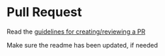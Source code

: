 # Pull Request

Read the [guidelines for creating/reviewing a PR](https://obviux.atlassian.net/wiki/spaces/DEV/pages/985104540/Making+Reviewing+Pull+Request)

Make sure the readme has been updated, if needed
